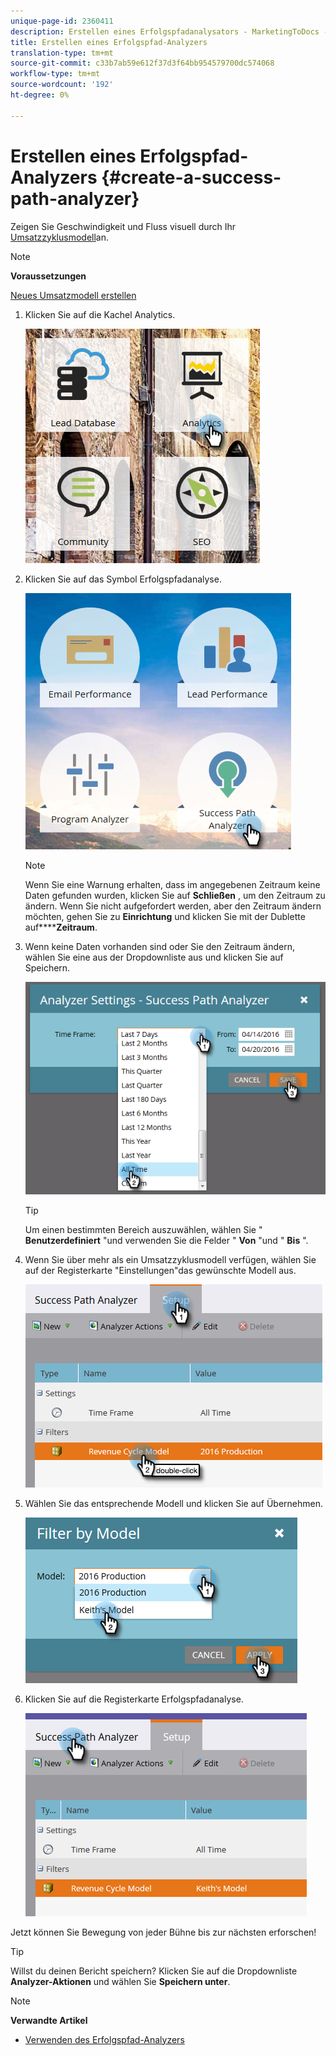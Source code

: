 ```yaml
---
unique-page-id: 2360411
description: Erstellen eines Erfolgspfadanalysators - MarketingToDocs - Produktdokumentation
title: Erstellen eines Erfolgspfad-Analyzers
translation-type: tm+mt
source-git-commit: c33b7ab59e612f37d3f64bb954579700dc574068
workflow-type: tm+mt
source-wordcount: '192'
ht-degree: 0%

---
```



# Erstellen eines Erfolgspfad-Analyzers {#create-a-success-path-analyzer}

Zeigen Sie Geschwindigkeit und Fluss visuell durch Ihr [Umsatzzyklusmodell](http://docs.marketo.com/display/docs/revenue+cycle+analytics)an.

>[!NOTE]
>
>**Voraussetzungen**
>
>[Neues Umsatzmodell erstellen](create-a-new-revenue-model.md)

1. Klicken Sie auf die Kachel Analytics.

   ![](assets/one.png)

1. Klicken Sie auf das Symbol Erfolgspfadanalyse.

   ![](assets/two.png)

   >[!NOTE]
   >
   >Wenn Sie eine Warnung erhalten, dass im angegebenen Zeitraum keine Daten gefunden wurden, klicken Sie auf **Schließen** , um den Zeitraum zu ändern. Wenn Sie nicht aufgefordert werden, aber den Zeitraum ändern möchten, gehen Sie zu **Einrichtung** und klicken Sie mit der Dublette auf******Zeitraum**.

1. Wenn keine Daten vorhanden sind oder Sie den Zeitraum ändern, wählen Sie eine aus der Dropdownliste aus und klicken Sie auf Speichern.

   ![](assets/timeframe.png)

   >[!TIP]
   >
   >Um einen bestimmten Bereich auszuwählen, wählen Sie &quot; **Benutzerdefiniert** &quot;und verwenden Sie die Felder &quot; **Von** &quot;und &quot; **Bis** &quot;.

1. Wenn Sie über mehr als ein Umsatzzyklusmodell verfügen, wählen Sie auf der Registerkarte &quot;Einstellungen&quot;das gewünschte Modell aus.

   ![](assets/four.png)

1. Wählen Sie das entsprechende Modell und klicken Sie auf Übernehmen.

   ![](assets/five.png)

1. Klicken Sie auf die Registerkarte Erfolgspfadanalyse.

   ![](assets/success-tab.png)

Jetzt können Sie Bewegung von jeder Bühne bis zur nächsten erforschen!

>[!TIP]
>
>Willst du deinen Bericht speichern? Klicken Sie auf die Dropdownliste **Analyzer-Aktionen** und wählen Sie **Speichern unter**.

>[!NOTE]
>
>**Verwandte Artikel**
>
>* [Verwenden des Erfolgspfad-Analyzers](using-the-success-path-analyzer.md)

>



